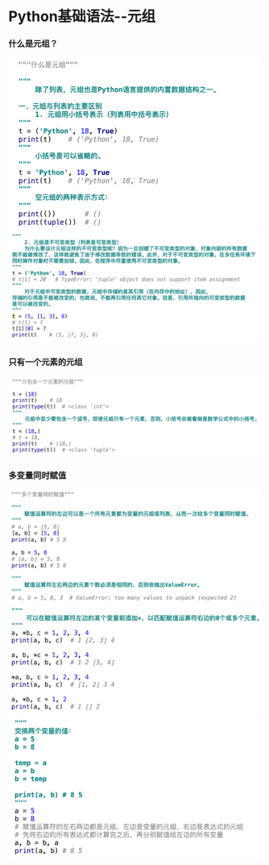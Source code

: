 # Python基础语法--元组
### 什么是元组？
![元组](./Pictures/元组/什么是元组(1).png)
![元组](./Pictures/元组/什么是元组(2).png)
### 只有一个元素的元组
![元组](Pictures/元组/只有一个元素的元组.png)
### 多变量同时赋值
![](./Pictures/元组/多变量同时赋值(1).png)
![](./Pictures/元组/多变量同时赋值(2).png)
![](./Pictures/元组/多变量同时赋值(3).png)